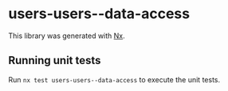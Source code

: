# users-users--data-access

This library was generated with [Nx](https://nx.dev).

## Running unit tests

Run `nx test users-users--data-access` to execute the unit tests.
